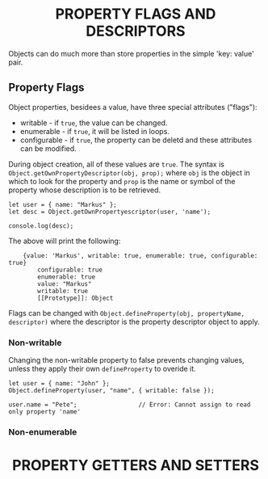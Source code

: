 <h1 align=center><strong>PROPERTY FLAGS AND DESCRIPTORS</strong></h1>

Objects can do much more than store properties in the simple 'key: value' pair. 

## Property Flags
Object properties, besidees a value, have three special attributes ("flags"):
- writable - if ```true```, the value can be changed.
- enumerable - if ```true```, it will be listed in loops.
- configurable - if ```true```, the property can be deletd and these attributes can be modified.

During object creation, all of these values are ```true```. The syntax is ```Object.getOwnPropertyDescriptor(obj, prop);``` where ```obj``` is the object in which to look for the property and ```prop``` is the name or symbol of the property whose description is to be retrieved.

    let user = { name: "Markus" };
    let desc = Object.getOwnPropertyescriptor(user, 'name');

    console.log(desc);     

The above will print the following:  
    
        {value: 'Markus', writable: true, enumerable: true, configurable: true}
            configurable: true
            enumerable: true
            value: "Markus"
            writable: true
            [[Prototype]]: Object

Flags can be changed with ```Object.defineProperty(obj, propertyName, descriptor)``` where the descriptor is the property descriptor object to apply. 

### Non-writable
Changing the non-writable property to false prevents changing values, unless they apply their own ```defineProperty``` to overide it.

    let user = { name: "John" };
    Object.defineProperty(user, "name", { writable: false });

    user.name = "Pete";                 // Error: Cannot assign to read only property 'name'

### Non-enumerable


<h1 align=center>PROPERTY GETTERS AND SETTERS</h1>
